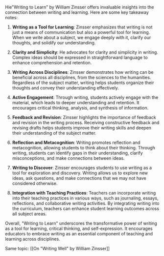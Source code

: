 Hie"Writing to Learn" by William Zinsser offers invaluable insights into the connection between writing and learning. Here are some key takeaway notes:

1. **Writing as a Tool for Learning**: Zinsser emphasizes that writing is not just a means of communication but also a powerful tool for learning. When we write about a subject, we engage deeply with it, clarify our thoughts, and solidify our understanding.
    
2. **Clarity and Simplicity**: He advocates for clarity and simplicity in writing. Complex ideas should be expressed in straightforward language to enhance comprehension and retention.
    
3. **Writing Across Disciplines**: Zinsser demonstrates how writing can be beneficial across all disciplines, from the sciences to the humanities. Regardless of the subject matter, writing helps students organize their thoughts and convey their understanding effectively.
    
4. **Active Engagement**: Through writing, students actively engage with the material, which leads to deeper understanding and retention. It encourages critical thinking, analysis, and synthesis of information.
    
5. **Feedback and Revision**: Zinsser highlights the importance of feedback and revision in the writing process. Receiving constructive feedback and revising drafts helps students improve their writing skills and deepen their understanding of the subject matter.
    
6. **Reflection and Metacognition**: Writing promotes reflection and metacognition, allowing students to think about their thinking. Through writing, students can identify gaps in their understanding, clarify misconceptions, and make connections between ideas.
    
7. **Writing to Discover**: Zinsser encourages students to use writing as a tool for exploration and discovery. Writing allows us to explore new ideas, ask questions, and make connections that we may not have considered otherwise.
    
8. **Integration with Teaching Practices**: Teachers can incorporate writing into their teaching practices in various ways, such as journaling, essays, reflections, and collaborative writing activities. By integrating writing into the curriculum, teachers can enhance student learning outcomes across all subject areas.
    

Overall, "Writing to Learn" underscores the transformative power of writing as a tool for learning, critical thinking, and self-expression. It encourages educators to embrace writing as an essential component of teaching and learning across disciplines.

Same topic: [[On "Writing Well" by William Zinsser]]

